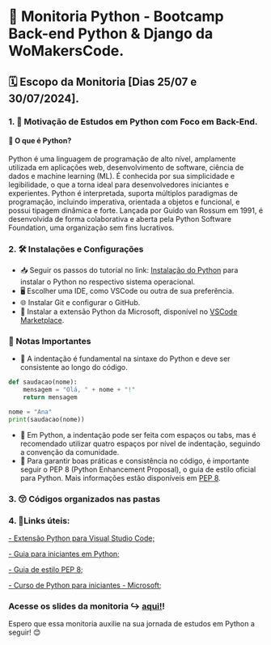 # 🚀 Monitoria Python - Bootcamp Back-end Python & Django da WoMakersCode.

## 🗓️ Escopo da Monitoria [Dias 25/07 e 30/07/2024].

### 1. 🎯 Motivação de Estudos em Python com Foco em Back-End.

#### 🐍 O que é Python?

Python é uma linguagem de programação de alto nível, amplamente utilizada em aplicações web, desenvolvimento de software, ciência de dados e machine learning (ML). É conhecida por sua simplicidade e legibilidade, o que a torna ideal para desenvolvedores iniciantes e experientes. Python é interpretada, suporta múltiplos paradigmas de programação, incluindo imperativa, orientada a objetos e funcional, e possui tipagem dinâmica e forte. Lançada por Guido van Rossum em 1991, é desenvolvida de forma colaborativa e aberta pela Python Software Foundation, uma organização sem fins lucrativos.

### 2. 🛠️ Instalações e Configurações

- 📥 Seguir os passos do tutorial no link: [Instalação do Python](https://www.python.org/downloads/) para instalar o Python no respectivo sistema operacional.
- 🖥️ Escolher uma IDE, como VSCode ou outra de sua preferência.
- 🌐 Instalar Git e configurar o GitHub.
- 🔌 Instalar a extensão Python da Microsoft, disponível no [VSCode Marketplace](https://marketplace.visualstudio.com/items?itemName=ms-python.python).

### 📌 Notas Importantes

- 🧩 A indentação é fundamental na sintaxe do Python e deve ser consistente ao longo do código.

```python
def saudacao(nome):
    mensagem = "Olá, " + nome + "!"
    return mensagem

nome = "Ana"
print(saudacao(nome))

```
- 🔄 Em Python, a indentação pode ser feita com espaços ou tabs, mas é recomendado utilizar quatro espaços por nível de indentação, seguindo a convenção da comunidade.
- 📏 Para garantir boas práticas e consistência no código, é importante seguir o PEP 8 (Python Enhancement Proposal), o guia de estilo oficial para Python. Mais informações estão disponíveis em [PEP 8](https://peps.python.org/pep-0008/).


### 3. 😚 Códigos organizados nas pastas


### 4. 🦋Links úteis:
<a href="https://marketplace.visualstudio.com/items?itemName=ms-python.python" target="_blank">- Extensão Python para Visual Studio Code;</a>

<a href="https://wiki.python.org/moin/BeginnersGuide" target="_blank">- Guia para iniciantes em Python;</a>

<a href="https://peps.python.org/pep-0008/" target="_blank">- Guia de estilo PEP 8;</a>

<a href="https://learn.microsoft.com/pt-br/training/paths/beginner-python/" target="_blank">- Curso de Python para iniciantes - Microsoft;</a>



### Acesse os slides da monitoria ↪️ [aqui!](https://docs.google.com/presentation/d/1Fb91BnKHGg0wE55GO3D37wjqbffQ5Hx2BCFDHve5ZZ8/edit?usp=sharing)!

Espero que essa monitoria auxilie na sua jornada de estudos em Python a seguir! 😊